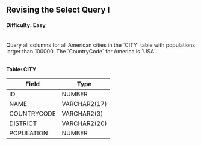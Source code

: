 ## Revising the Select Query I

#### Difficulty: Easy

<br>
Query all columns for all American cities in the `CITY` table with populations larger than 100000. The `CountryCode` for America is `USA`.
<br><br>

**Table: CITY**

| Field       | Type         |
| ----------- | ------------ |
| ID          | NUMBER       |
| NAME        | VARCHAR2(17) |
| COUNTRYCODE | VARCHAR2(3)  |
| DISTRICT    | VARCHAR2(20) |
| POPULATION  | NUMBER       |
